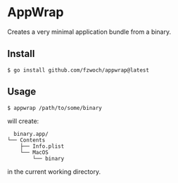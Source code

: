 # AppWrap

Creates a very minimal application bundle from a binary.

## Install

```shell
$ go install github.com/fzwoch/appwrap@latest
```

## Usage

```shell
$ appwrap /path/to/some/binary
```

will create:

```
  binary.app/
└── Contents
    ├── Info.plist
    └── MacOS
        └── binary

```
in the current working directory.

